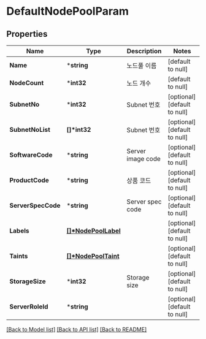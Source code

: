 # DefaultNodePoolParam

## Properties
Name | Type | Description | Notes
------------ | ------------- | ------------- | -------------
**Name** | ***string** | 노드풀 이름 | [default to null]
**NodeCount** | ***int32** | 노드 개수 | [default to null]
**SubnetNo** | ***int32** | Subnet 번호 | [optional] [default to null]
**SubnetNoList** | **[]\*int32** | Subnet 번호 | [optional] [default to null]
**SoftwareCode** | ***string** | Server image code | [optional] [default to null]
**ProductCode** | ***string** | 상품 코드 | [optional] [default to null]
**ServerSpecCode** | ***string** | Server spec code | [optional] [default to null]
**Labels** | **[[]\*NodePoolLabel](NodePoolLabel.md)** |  | [optional] [default to null]
**Taints** | **[[]\*NodePoolTaint](NodePoolTaint.md)** |  | [optional] [default to null]
**StorageSize** | ***int32** | Storage size | [optional] [default to null]
**ServerRoleId** | ***string** |  | [optional] [default to null]

[[Back to Model list]](../README.md#documentation-for-models) [[Back to API list]](../README.md#documentation-for-api-endpoints) [[Back to README]](../README.md)


